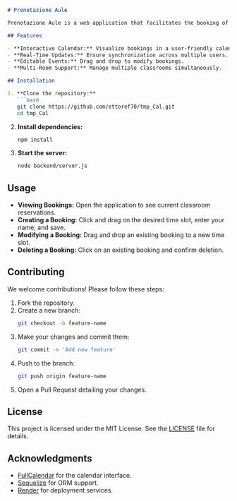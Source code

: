 ```markdown
# Prenotazione Aule

Prenotazione Aule is a web application that facilitates the booking of classrooms (aule) using the FullCalendar library. It provides an intuitive interface for users to view, create, and manage classroom reservations.

## Features

- **Interactive Calendar:** Visualize bookings in a user-friendly calendar format.
- **Real-Time Updates:** Ensure synchronization across multiple users.
- **Editable Events:** Drag and drop to modify bookings.
- **Multi-Room Support:** Manage multiple classrooms simultaneously.

## Installation

1. **Clone the repository:**
   ```bash
   git clone https://github.com/ettoref70/tmp_Cal.git
   cd tmp_Cal
   ```

2. **Install dependencies:**
   ```bash
   npm install
   ```

3. **Start the server:**
   ```bash
   node backend/server.js
   ```


## Usage

- **Viewing Bookings:** Open the application to see current classroom reservations.
- **Creating a Booking:** Click and drag on the desired time slot, enter your name, and save.
- **Modifying a Booking:** Drag and drop an existing booking to a new time slot.
- **Deleting a Booking:** Click on an existing booking and confirm deletion.

## Contributing

We welcome contributions! Please follow these steps:

1. Fork the repository.
2. Create a new branch:
   ```bash
   git checkout -b feature-name
   ```
3. Make your changes and commit them:
   ```bash
   git commit -m 'Add new feature'
   ```
4. Push to the branch:
   ```bash
   git push origin feature-name
   ```
5. Open a Pull Request detailing your changes.

## License

This project is licensed under the MIT License. See the [LICENSE](LICENSE) file for details.

## Acknowledgments

- [FullCalendar](https://fullcalendar.io/) for the calendar interface.
- [Sequelize](https://sequelize.org/) for ORM support.
- [Render](https://render.com/) for deployment services.

```
